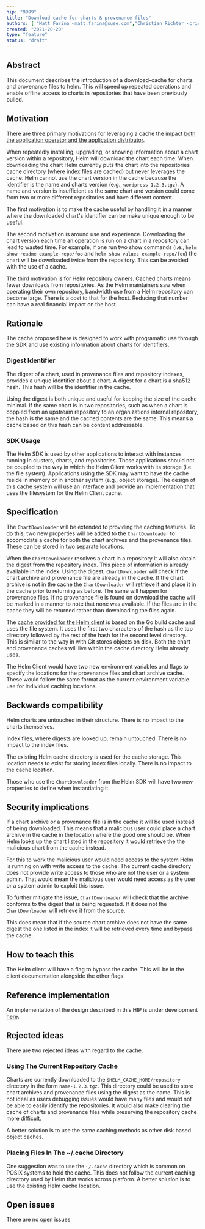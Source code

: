 ```yaml
---
hip: "9999"
title: "Download-cache for charts & provenance files"
authors: [ "Matt Farina <matt.farina@suse.com","Christian Richter <crichter@suse.com>" ]
created: "2021-20-20"
type: "feature"
status: "draft"
---
```


## Abstract

This document describes the introduction of a download-cache for charts and provenance files to helm. This will speed up repeated operations and enable offline access to charts in repositories that have been previously pulled.

## Motivation

There are three primary motivations for leveraging a cache the impact [both the application operator and the application distributor](https://github.com/helm/community/blob/main/user-profiles.md).

When repeatedly installing, upgrading, or showing information about a chart version within a repository, Helm will download the chart each time. When downloading the chart Helm currently puts the chart into the repositories cache directory (where index files are cached) but never leverages the cache. Helm cannot use the chart version in the cache because the identifier is the name and charts version (e.g., `wordpress-1.2.3.tgz`). A name and version is insufficient as the same chart and version could come from two or more different repositories and have different content.

The first motivation is to make the cache useful by handling it in a manner where the downloaded chart's identifier can be make unique enough to be useful.

The second motivation is around use and experience. Downloading the chart version each time an operation is run on a chart in a repository can lead to wasted time. For example, if one run two show commands (i.e., `helm show readme example-repo/foo` and `helm show values example-repo/foo`) the chart will be downloaded twice from the repository. This can be avoided with the use of a cache.

The third motivation is for Helm repository owners. Cached charts means fewer downloads from repositories. As the Helm maintainers saw when operating their own repository, bandwidth use from a Helm repository can become large. There is a cost to that for the host. Reducing that number can have a real financial impact on the host.

## Rationale

The cache proposed here is designed to work with programatic use through the SDK and use existing information about charts for identifiers.

### Digest Identifier

The digest of a chart, used in provenance files and repository indexes, provides a unique identifier about a chart. A digest for a chart is a sha512 hash. This hash will be the identifier in the cache.

Using the digest is both unique and useful for keeping the size of the cache minimal. If the same chart is in two repositories, such as when a chart is coppied from an upstream repository to an organizations internal repository, the hash is the same and the cached contents are the same. This means a cache based on this hash can be content addressable.

### SDK Usage

The Helm SDK is used by other applications to interact with instances running in clusters, charts, and repositories. Those applications should not be coupled to the way in which the Helm Client works with its storage (i.e. the file system). Applications using the SDK may want to have the cache reside in memory or in another system (e.g., object storage). The design of this cache system will use an interface and provide an implementation that uses the filesystem for the Helm Client cache.

## Specification

The `ChartDownloader` will be extended to providing the caching features. To do this, two new properties will be added to the `ChartDownloader` to accomodate a cache for both the chart archives and the provenance files. These can be stored in two separate locations.

When the `ChartDownloader` resolves a chart in a repository it will also obtain the digest from the repository index. This piece of information is already available in the index. Using the digest, `ChartDownloader` will check if the chart archive and provenance file are already in the cache. If the chart archive is not in the cache the `ChartDownloader` will retrieve it and place it in the cache prior to returning as before. The same will happen for provenance files. If no provenance file is found on download the cache will be marked in a manner to note that none was available. If the files are in the cache they will be returned rather than downloading the files again.

The [cache provided for the Helm client](https://github.com/rancher/sandbox/gofilecache) is based on the Go build cache and uses the file system. It uses the first two characters of the hash as the top directory followed by the rest of the hash for the second level directory. This is similar to the way in with Git stores objects on disk. Both the chart and provenance caches will live within the cache directory Helm already uses.

The Helm Client would have two new environment variables and flags to specify the locations for the provenance files and chart archive cache. These would follow the same format as the current environment variable use for individual caching locations.

## Backwards compatibility

Helm charts are untouched in their structure. There is no impact to the charts themselves.

Index files, where digests are looked up, remain untouched. There is no impact to the index files.

The existing Helm cache directory is used for the cache storage. This location needs to exist for storing index files locally. There is no impact to the cache location.

Those who use the `ChartDownloader` from the Helm SDK will have two new properties to define when instantiating it.

## Security implications

If a chart archive or a provenance file is in the cache it will be used instead of being downloaded. This means that a malicious user could place a chart archive in the cache in the location where the good one should be. When Helm looks up the chart listed in the repository it would retrieve the the malicious chart from the cache instead.

For this to work the malicious user would need access to the system Helm is running on with write access to the cache. The current cache directory does not provide write access to those who are not the user or a system admin. That would mean the malicious user would need access as the user or a system admin to exploit this issue.

To further mitigate the issue, `ChartDownloader` will check that the archive conforms to the digest that is being requested. If it does not the `ChartDownloader` will retrieve it from the source.

This does mean that if the source chart archive does not have the same digest the one listed in the index it will be retrieved every time and bypass the cache.

## How to teach this

The Helm client will have a flag to bypass the cache. This will be in the client documentation alongside the other flags.

## Reference implementation

An implementation of the design described in this HIP is under development [here](https://github.com/dragonchaser/helm/tree/add_download_cache).

## Rejected ideas

There are two rejected ideas with regard to the cache.

### Using The Current Repository Cache

Charts are currently downloaded to the `$HELM_CACHE_HOME/repository` directory in the form `name-1.2.3.tgz`. This directory could be used to store chart archives and provenance files using the digest as the name. This is not ideal as users debugging issues would have many files and would not be able to easily identify the repositories. It would also make clearing the cache of charts and provenance files while preserving the repository cache more difficult.

A better solution is to use the same caching methods as other disk based object caches.

### Placing Files In The ~/.cache Directory

One suggestion was to use the `~/.cache` directory which is common on POSIX systems to hold the cache. This does not follow the current caching directory used by Helm that works across platform. A better solution is to use the existing Helm cache location.

## Open issues

There are no open issues
